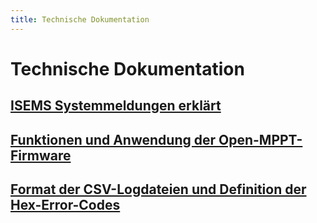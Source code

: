 ```yaml
---
title: Technische Dokumentation
---
```


# Technische Dokumentation

## [ISEMS Systemmeldungen erklärt](./system-messages)

## [Funktionen und Anwendung der Open-MPPT-Firmware](./firmware)

## [Format der CSV-Logdateien und Definition der Hex-Error-Codes](./codes)
